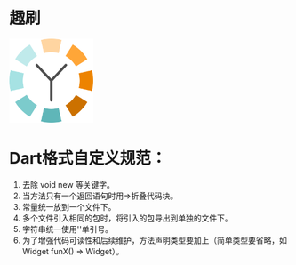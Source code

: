 # 趣刷
[<img src="asset/svg/launch_icon.svg" width="30%" height="30%">](https://fir.im/funrefresh)
<!--- ![趣刷logo](asset/svg/launch_icon.svg) -->
# Dart格式自定义规范：
1. 去除 void new 等关键字。
2. 当方法只有一个返回语句时用=>折叠代码块。
3. 常量统一放到一个文件下。
4. 多个文件引入相同的包时，将引入的包导出到单独的文件下。
5. 字符串统一使用''单引号。
6. 为了增强代码可读性和后续维护，方法声明类型要加上（简单类型要省略，如Widget funX() => Widget）。